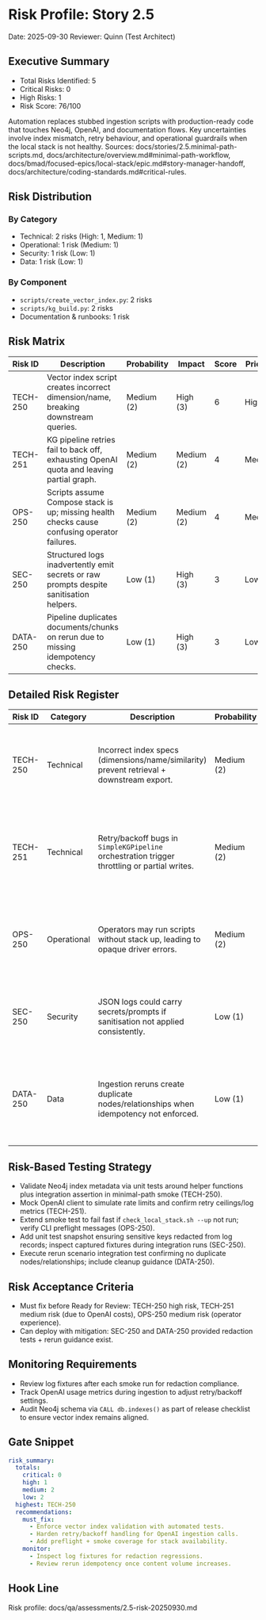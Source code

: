 # Risk Profile: Story 2.5

Date: 2025-09-30
Reviewer: Quinn (Test Architect)

## Executive Summary
- Total Risks Identified: 5
- Critical Risks: 0
- High Risks: 1
- Risk Score: 76/100

Automation replaces stubbed ingestion scripts with production-ready code that touches Neo4j, OpenAI, and documentation flows. Key uncertainties involve index mismatch, retry behaviour, and operational guardrails when the local stack is not healthy. Sources: docs/stories/2.5.minimal-path-scripts.md, docs/architecture/overview.md#minimal-path-workflow, docs/bmad/focused-epics/local-stack/epic.md#story-manager-handoff, docs/architecture/coding-standards.md#critical-rules.

## Risk Distribution
### By Category
- Technical: 2 risks (High: 1, Medium: 1)
- Operational: 1 risk (Medium: 1)
- Security: 1 risk (Low: 1)
- Data: 1 risk (Low: 1)

### By Component
- `scripts/create_vector_index.py`: 2 risks
- `scripts/kg_build.py`: 2 risks
- Documentation & runbooks: 1 risk

## Risk Matrix

| Risk ID   | Description                                                                                  | Probability | Impact | Score | Priority |
|-----------|----------------------------------------------------------------------------------------------|-------------|--------|-------|----------|
| TECH-250  | Vector index script creates incorrect dimension/name, breaking downstream queries.           | Medium (2)  | High (3) | 6 | High |
| TECH-251  | KG pipeline retries fail to back off, exhausting OpenAI quota and leaving partial graph.     | Medium (2)  | Medium (2) | 4 | Medium |
| OPS-250   | Scripts assume Compose stack is up; missing health checks cause confusing operator failures. | Medium (2)  | Medium (2) | 4 | Medium |
| SEC-250   | Structured logs inadvertently emit secrets or raw prompts despite sanitisation helpers.      | Low (1)     | High (3) | 3 | Low |
| DATA-250  | Pipeline duplicates documents/chunks on rerun due to missing idempotency checks.             | Low (1)     | High (3) | 3 | Low |

## Detailed Risk Register

| Risk ID  | Category   | Description | Probability | Impact | Score | Mitigation | Residual Risk |
|----------|------------|-------------|-------------|--------|-------|------------|----------------|
| TECH-250 | Technical  | Incorrect index specs (dimensions/name/similarity) prevent retrieval + downstream export. | Medium (2) | High (3) | 6 | Enforce defaults via CLI + `.env`, add validation prior to creation, ensure smoke tests verify index metadata. | Monitor when Neo4j upgrades vector capabilities; add digest tests post-Story 2.6. |
| TECH-251 | Technical  | Retry/backoff bugs in `SimpleKGPipeline` orchestration trigger throttling or partial writes. | Medium (2) | Medium (2) | 4 | Use shared retry helpers with jitter, unit tests mocking OpenAI to assert stop at `OPENAI_MAX_ATTEMPTS`, capture metrics in logs. | Long-running ingestion may still hit hard limits; consider exponential backoff tuning. |
| OPS-250  | Operational | Operators may run scripts without stack up, leading to opaque driver errors. | Medium (2) | Medium (2) | 4 | Document prerequisite check (`check_local_stack.sh --up`), add CLI preflight + actionable error messages, extend smoke tests. | CI runners with limited Docker support require alternate validation path. |
| SEC-250  | Security   | JSON logs could carry secrets/prompts if sanitisation not applied consistently. | Low (1) | High (3) | 3 | Reuse log sanitiser from Story 2.3, add unit tests ensuring redaction, document logging expectations. | Residual risk of third-party library logs; monitor log output in integration fixtures. |
| DATA-250 | Data       | Ingestion reruns create duplicate nodes/relationships when idempotency not enforced. | Low (1) | High (3) | 3 | Ensure pipeline upserts via deterministic node keys, add integration test verifying rerun results and clean rollback guidance in docs. | Larger content sets may still require manual dedupe; plan for future Qdrant export reconciliation. |

## Risk-Based Testing Strategy
- Validate Neo4j index metadata via unit tests around helper functions plus integration assertion in minimal-path smoke (TECH-250).
- Mock OpenAI client to simulate rate limits and confirm retry ceilings/log metrics (TECH-251).
- Extend smoke test to fail fast if `check_local_stack.sh --up` not run; verify CLI preflight messages (OPS-250).
- Add unit test snapshot ensuring sensitive keys redacted from log records; inspect captured fixtures during integration runs (SEC-250).
- Execute rerun scenario integration test confirming no duplicate nodes/relationships; include cleanup guidance (DATA-250).

## Risk Acceptance Criteria
- Must fix before Ready for Review: TECH-250 high risk, TECH-251 medium risk (due to OpenAI costs), OPS-250 medium risk (operator experience).
- Can deploy with mitigation: SEC-250 and DATA-250 provided redaction tests + rerun guidance exist.

## Monitoring Requirements
- Review log fixtures after each smoke run for redaction compliance.
- Track OpenAI usage metrics during ingestion to adjust retry/backoff settings.
- Audit Neo4j schema via `CALL db.indexes()` as part of release checklist to ensure vector index remains aligned.

## Gate Snippet
```yaml
risk_summary:
  totals:
    critical: 0
    high: 1
    medium: 2
    low: 2
  highest: TECH-250
  recommendations:
    must_fix:
      - Enforce vector index validation with automated tests.
      - Harden retry/backoff handling for OpenAI ingestion calls.
      - Add preflight + smoke coverage for stack availability.
    monitor:
      - Inspect log fixtures for redaction regressions.
      - Review rerun idempotency once content volume increases.
```

## Hook Line
Risk profile: docs/qa/assessments/2.5-risk-20250930.md
